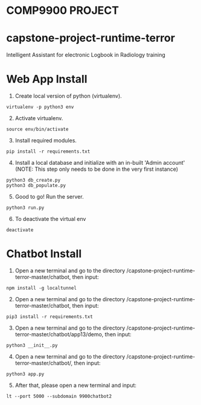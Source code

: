 # COMP9900 PROJECT
# capstone-project-runtime-terror

Intelligent Assistant for electronic Logbook in Radiology training

# Web App Install
1. Create local version of python (virtualenv).
```
virtualenv -p python3 env
```
2. Activate virtualenv.
```
source env/bin/activate
```
3. Install required modules.
```
pip install -r requirements.txt
```
4. Install a local database and initialize with an in-built 'Admin account'
(NOTE: This step only needs to be done in the very first instance)
```
python3 db_create.py
python3 db_populate.py
```
5. Good to go! Run the server.
```
python3 run.py
```
6. To deactivate the virtual env
```
deactivate
```



# Chatbot Install
1. Open a new terminal and go to the directory /capstone-project-runtime-terror-master/chatbot, then input:
```
npm install -g localtunnel
```
2. Open a new terminal and go to the directory /capstone-project-runtime-terror-master/chatbot, then input:
```
pip3 install -r requirements.txt
```
3. Open a new terminal and go to the directory /capstone-project-runtime-terror-master/chatbot/app13/demo, then input:
```
python3 __init__.py
```
4. Open a new terminal and go to the directory  /capstone-project-runtime-terror-master/chatbot/, then input:
```
python3 app.py
```
5. After that, please open a new terminal and input:
```
lt --port 5000 --subdomain 9900chatbot2
```


